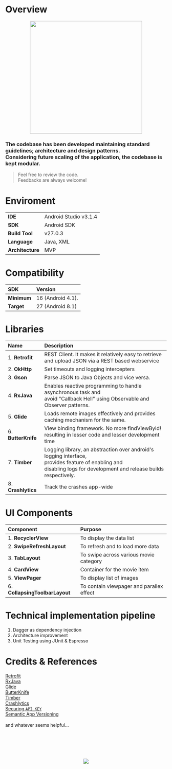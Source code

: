 # Overview

<p align="center">
  <img src="https://media.giphy.com/media/3o7rc0qU6m5hneMsuc/giphy.gif" width="350" height="350"/> 
</p>

### The codebase has been developed maintaining standard guidelines; architecture and design patterns.<br> Considering future scaling of the application, the codebase is kept modular.

> Feel free to review the code. <br>  Feedbacks are always welcome!

# Enviroment

|                    |                         |
|  ----------------  |  ---------------------  |
|  **IDE**           |  Android Studio v3.1.4  |
|  **SDK**           |  Android SDK            |
|  **Build Tool**    |  v27.0.3                |
|  **Language**      |  Java, XML              |
|  **Architecture**  |  MVP                    |

# Compatibility

|      SDK           |      Version            |
|  :---------------  |  :--------------------  |
|  **Minimum**       |  16 (Android 4.1).      |
|  **Target**        |  27 (Android 8.1)       |


# Libraries

|      Name          |      Description        |
|  :---------------  |  :--------------------  |
|  1. **Retrofit**       |  REST Client. It makes it relatively easy to retrieve and upload JSON via a REST based webservice  |
|  2. **OkHttp**         |  Set timeouts and logging intercepters  |
|  3. **Gson**           |  Parse JSON to Java Objects and vice versa.  |
|  4. **RxJava**		     |  Enables reactive programming to handle asynchronous task and <br>avoid "Callback Hell" using Observable and                             Observer patterns.</br>  |
|  5. **Glide**		       |  Loads remote images effectively and provides caching mechanism for the same.  |
|  6. **ButterKnife**	   |  View binding framework. No more findViewById! <br>resulting in lesser code and lesser development time</br>  |
|  7. **Timber**		     |  Logging library, an abstraction over android's logging interface, <br>provides feature of enabling and                                  </br>disabling logs for development and release builds respectively.  |
|  8. **Crashlytics**    |  Track the crashes app-wide  |


# UI Components

|      Component     |      Purpose            |
|  :---------------  |  :--------------------  |
|  1. **RecyclerView**            |  To display the data list                 |
|  2. **SwipeRefreshLayout**      |  To refresh and to load more data         |
|  3. **TabLayout**               |  To swipe across various movie category   |
|  4. **CardView**                |  Container for the movie item             |
|  5. **ViewPager**               |  To display list of images                |
|  6. **CollapsingToolbarLayout** |  To contain viewpager and parallex effect |


# Technical implementation pipeline

1. Dagger as dependency injection
2. Architecture improvement
3. Unit Testing using JUnit & Espresso


# Credits & References 

 [Retrofit](https://www.journaldev.com/13639/retrofit-android-example-tutorial)
<br> [RxJava](https://www.toptal.com/android/functional-reactive-android-rxjava)
<br> [Glide](https://github.com/codepath/android_guides/wiki/Displaying-Images-with-the-Glide-Library)
<br> [ButterKnife](http://jakewharton.github.io/butterknife/)
<br> [Timber](https://medium.com/@caueferreira/timber-enhancing-your-logging-experience-330e8af97341)
<br> [Crashlytics](https://fabric.io/kits/android/crashlytics)
<br> [Securing ````API_KEY````](https://medium.com/code-better/hiding-api-keys-from-your-android-repository-b23f5598b906)
<br> [Semantic App Versioning](https://medium.com/@maxirosson/versioning-android-apps-d6ec171cfd82)
<br><br> and whatever seems helpful...

<br>
<br>
<br>
<br>

<p align="center">
<img src="https://media.giphy.com/media/DAtJCG1t3im1G/giphy.gif"/>
</p>
